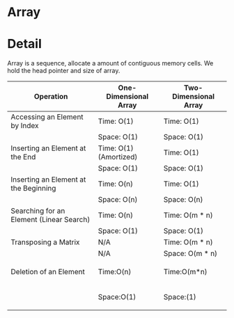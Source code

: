 # Array

# Detail 

Array is a sequence, allocate a amount of contiguous memory cells. We hold the head pointer and size of array.




<table class="GFGEditorTheme__table">
<colgroup>
<col>
<col>
<col></colgroup>
<thead>
<tr>
<th class="GFGEditorTheme__tableCell GFGEditorTheme__tableCellHeader"><span>Operation</span></th>
<th class="GFGEditorTheme__tableCell GFGEditorTheme__tableCellHeader"><span>One-Dimensional Array</span></th>
<th class="GFGEditorTheme__tableCell GFGEditorTheme__tableCellHeader"><span>Two-Dimensional Array</span></th>
</tr>
</thead>
<tbody>
<tr>
<td class="GFGEditorTheme__tableCell"><span>Accessing an Element by Index</span></td>
<td class="GFGEditorTheme__tableCell"><span>Time: O(1)</span></td>
<td class="GFGEditorTheme__tableCell"><span>Time: O(1)</span></td>
</tr>
<tr>
<td class="GFGEditorTheme__tableCell"></td>
<td class="GFGEditorTheme__tableCell"><span>Space: O(1)</span></td>
<td class="GFGEditorTheme__tableCell"><span>Space: O(1)</span></td>
</tr>
<tr>
<td class="GFGEditorTheme__tableCell"><span>Inserting an Element at the End</span></td>
<td class="GFGEditorTheme__tableCell"><span>Time: O(1) (Amortized)</span></td>
<td class="GFGEditorTheme__tableCell"><span>Time: O(1)</span></td>
</tr>
<tr>
<td class="GFGEditorTheme__tableCell"></td>
<td class="GFGEditorTheme__tableCell"><span>Space: O(1)</span></td>
<td class="GFGEditorTheme__tableCell"><span>Space: O(1)</span></td>
</tr>
<tr>
<td class="GFGEditorTheme__tableCell"><span>Inserting an Element at the Beginning</span></td>
<td class="GFGEditorTheme__tableCell"><span>Time: O(n)</span></td>
<td class="GFGEditorTheme__tableCell"><span>Time: O(1)</span></td>
</tr>
<tr>
<td class="GFGEditorTheme__tableCell"></td>
<td class="GFGEditorTheme__tableCell"><span>Space: O(n)</span></td>
<td class="GFGEditorTheme__tableCell"><span>Space: O(n)</span></td>
</tr>
<tr>
<td class="GFGEditorTheme__tableCell"><span>Searching for an Element (Linear Search)</span></td>
<td class="GFGEditorTheme__tableCell"><span>Time: O(n)</span></td>
<td class="GFGEditorTheme__tableCell"><span>Time: O(m * n)</span></td>
</tr>
<tr>
<td class="GFGEditorTheme__tableCell"></td>
<td class="GFGEditorTheme__tableCell"><span>Space: O(1)</span></td>
<td class="GFGEditorTheme__tableCell"><span>Space: O(1)</span></td>
</tr>
<tr>
<td class="GFGEditorTheme__tableCell"><span>Transposing a Matrix</span></td>
<td class="GFGEditorTheme__tableCell"><span>N/A</span></td>
<td class="GFGEditorTheme__tableCell"><span>Time: O(m * n)</span></td>
</tr>
<tr>
<td class="GFGEditorTheme__tableCell"></td>
<td class="GFGEditorTheme__tableCell"><span>N/A</span></td>
<td class="GFGEditorTheme__tableCell"><span>Space: O(m * n)</span></td>
</tr>
<tr>
<td class="GFGEditorTheme__tableCell">
<p dir="ltr"><span>Deletion of an Element</span></p>
</td>
<td class="GFGEditorTheme__tableCell">
<p dir="ltr"><span>Time:O(n)</span></p>
</td>
<td class="GFGEditorTheme__tableCell">
<p dir="ltr"><span>Time:O(m*n)</span></p>
</td>
</tr>
<tr>
<td class="GFGEditorTheme__tableCell">
<p dir="ltr"></p>
</td>
<td class="GFGEditorTheme__tableCell">
<p dir="ltr"><span>Space:O(1)</span></p>
</td>
<td class="GFGEditorTheme__tableCell">
<p dir="ltr"><span>Space:(1)</span></p>
</td>
</tr>
</tbody>
</table>